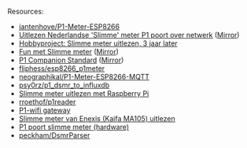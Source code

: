 Resources:

* [jantenhove/P1-Meter-ESP8266](https://github.com/jantenhove/P1-Meter-ESP8266)
* [Uitlezen Nederlandse 'Slimme' meter P1 poort over netwerk](https://developers.nl/blog/10/uitlezen-nederlandse-slimme-meter-p1-poort-over-netwerk) ([Mirror](https://archive.is/WGLrx))
* [Hobbyproject: Slimme meter uitlezen, 3 jaar later](https://infi.nl/nieuws/hobbyproject-slimme-meter-uitlezen-3-jaar-later/)
* [Fun met Slimme meter](http://compuron.nl/IoT/meter/index.html) ([Mirror](compuron.png))
* [P1 Companion Standard](https://www.netbeheernederland.nl/_upload/Files/Slimme_meter_15_a727fce1f1.pdf) ([Mirror](Slimme_meter_15_a727fce1f1.pdf))
* [fliphess/esp8266_p1meter](https://github.com/fliphess/esp8266_p1meter)
* [neographikal/P1-Meter-ESP8266-MQTT](https://github.com/neographikal/P1-Meter-ESP8266-MQTT)
* [psy0rz/p1_dsmr_to_influxdb](https://github.com/psy0rz/p1_dsmr_to_influxdb/blob/master/p1_to_influxdb.py)
* [Slimme meter uitlezen met Raspberry Pi](http://gejanssen.com/howto/Slimme-meter-uitlezen/)
* [rroethof/p1reader](https://github.com/rroethof/p1reader/)
* [P1-wifi gateway](http://romix.macuser.nl/software.html)
* [Slimme meter van Enexis (Kaifa MA105) uitlezen](http://blog.regout.info/category/slimmeter/)
* [P1 poort slimme meter (hardware)](http://domoticx.com/p1-poort-slimme-meter-hardware/)
* [peckham/DsmrParser](https://github.com/peckham/DsmrParser)